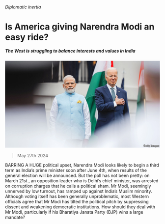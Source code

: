 ###### Diplomatic inertia

# Is America giving Narendra Modi an easy ride? 

##### The West is struggling to balance interests and values in India 

![image](images/20240601_ASP001.jpg) 

> May 27th 2024 

BARRING A HUGE political upset, Narendra Modi looks likely to begin a third term as India’s prime minister soon after June 4th, when results of the general election will be announced. But the poll has not been pretty: on March 21st , an opposition leader who is Delhi’s chief minister, was arrested on corruption charges that he calls a political sham. Mr Modi, seemingly unnerved by low turnout, has ramped up  against India’s Muslim minority. Although voting itself has been generally unproblematic, most Western officials agree that Mr Modi has tilted the political pitch by suppressing dissent and weakening democratic institutions. How should they deal with Mr Modi, particularly if his Bharatiya Janata Party (BJP) wins a large mandate?


